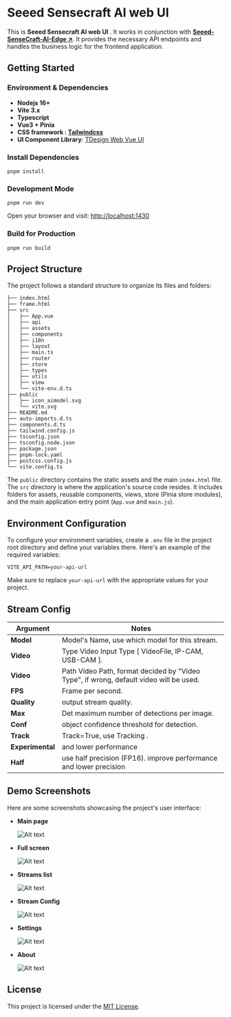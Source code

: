 # Seeed Sensecraft AI web UI

This is **Seeed Sensecraft AI web UI** . It works in conjunction with [**Seeed-SenseCraft-AI-Edge ↗**](https://github.com/Seeed-Studio/Seeed-SenseCraft-AI-Edge.git). It provides the necessary API endpoints and handles the business logic for the frontend application.

## Getting Started

### Environment & Dependencies

- **Nodejs 16+**
- **Vite 3.x**
- **Typescript**
- **Vue3 + Pinia**
- **CSS framework : [Tailwindcss](https://tailwindcss.com/)**
- **UI Component Library**: [TDesign Web Vue UI](https://tdesign.tencent.com/vue/overview)

### Install Dependencies

`pnpm install`

### Development Mode

`pnpm run dev`

Open your browser and visit: [http://localhost:1430](http://localhost:1430)

### Build for Production

`pnpm run build`

## Project Structure

The project follows a standard structure to organize its files and folders:

```
├── index.html
├── frame.html
├── src
│   ├── App.vue
│   ├── api
│   ├── assets
│   ├── components
│   ├── i18n
│   ├── layout
│   ├── main.ts
│   ├── router
│   ├── store
│   ├── types
│   ├── utils
│   ├── view
│   └── vite-env.d.ts
├── public
│   ├── icon_aimodel.svg
│   └── vite.svg
├── README.md
├── auto-imports.d.ts
├── components.d.ts
├── tailwind.config.js
├── tsconfig.json
├── tsconfig.node.json
├── package.json
├── pnpm-lock.yaml
├── postcss.config.js
└── vite.config.ts
```

The `public` directory contains the static assets and the main `index.html` file. The `src` directory is where the application's source code resides. It includes folders for assets, reusable components, views, store (Pinia store modules), and the main application entry point (`App.vue` and `main.js`).

## Environment Configuration

To configure your environment variables, create a `.env` file in the project root directory and define your variables there. Here's an example of the required variables:

```
VITE_API_PATH=your-api-url
```

Make sure to replace `your-api-url` with the appropriate values for your project.

## Stream Config

| Argument         | Notes                                                                                  |
| ---------------- | -------------------------------------------------------------------------------------- |
| **Model**        | Model's Name, use which model for this stream.                                         |
| **Video**        | Type Video Input Type [ VideoFile, IP-CAM, USB-CAM ].                                  |
| **Video**        | Path Video Path, format decided by "Video Type", if wrong, default video will be used. |
| **FPS**          | Frame per second.                                                                      |
| **Quality**      | output stream quality.                                                                 |
| **Max**          | Det maximum number of detections per image.                                            |
| **Conf**         | object confidence threshold for detection.                                             |
| **Track**        | Track=True, use Tracking .                                                             |
| **Experimental** | and lower performance                                                                  |
| **Half**         | use half precision (FP16). improve performance and lower precision                     |

## Demo Screenshots

Here are some screenshots showcasing the project's user interface:

- **Main page**

  ![Alt text](screenshots/index.png)

- **Full screen**

  ![Alt text](screenshots/fullscreen.png)

- **Streams list**

  ![Alt text](screenshots/stream-list.png)

- **Stream Config**

  ![Alt text](screenshots/config.png)

- **Settings**

  ![Alt text](screenshots/settings.png)

- **About**

  ![Alt text](screenshots/about.png)

## License

This project is licensed under the [MIT License](LICENSE).
